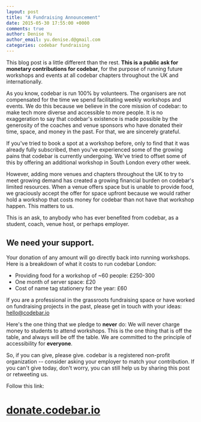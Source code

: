 ```yaml
---
layout: post
title: "A Fundraising Announcement"
date: 2015-05-30 17:55:00 +0000
comments: true
author: Denise Yu
author_email: yu.denise.d@gmail.com
categories: codebar fundraising
---
```


This blog post is a little different than the rest. **This is a public ask for monetary contributions for codebar**, for the purpose of running future workshops and events at all codebar chapters throughout the UK and internationally.

As you know, codebar is run 100% by volunteers. The organisers are not compensated for the time we spend facilitating weekly workshops and events. We do this because we believe in the core mission of codebar: to make tech more diverse and accessible to more people. It is no exaggeration to say that codebar's existence is made possible by the generosity of the coaches and venue sponsors who have donated their time, space, and money in the past. For that, we are sincerely grateful.

If you've tried to book a spot at a workshop before, only to find that it was already fully subscribed, then you've experienced some of the growing pains that codebar is currently undergoing. We've tried to offset some of this by offering an additional workshop in South London every other week.

However, adding more venues and chapters throughout the UK to try to meet growing demand has created a growing financial burden on codebar's limited resources. When a venue offers space but is unable to provide food, we graciously accept the offer for space upfront because we would rather hold a workshop that costs money for codebar than not have that workshop happen. This matters to us.

This is an ask, to anybody who has ever benefited from codebar, as a student, coach, venue host, or perhaps employer.

## We need your support.

Your donation of any amount will go directly back into running workshops. Here is a breakdown of what it costs to run codebar London:

* Providing food for a workshop of ~60 people: £250-300
* One month of server space: £20
* Cost of name tag stationery for the year: £60

If you are a professional in the grassroots fundraising space or have worked on fundraising projects in the past, please get in touch with your ideas: hello@codebar.io

Here's the one thing that we pledge to **never** do: We will never charge money to students to attend workshops. This is the one thing that is off the table, and always will be off the table. We are committed to the principle of accessibility for __everyone__.

So, if you can give, please give. codebar is a registered non-profit organization -- consider asking your employer to match your contribution. If you can't give today, don't worry, you can still help us by sharing this post or retweeting us.

Follow this link:

# [donate.codebar.io](http://donate.codebar.io)
